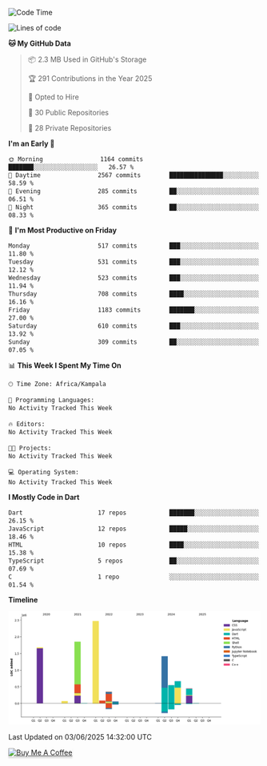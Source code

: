 <!--START_SECTION:waka-->
![Code Time](http://img.shields.io/badge/Code%20Time-949%20hrs%209%20mins-blue)

![Lines of code](https://img.shields.io/badge/From%20Hello%20World%20I%27ve%20Written-9.7%20million%20lines%20of%20code-blue)

**🐱 My GitHub Data** 

> 📦 2.3 MB Used in GitHub's Storage 
 > 
> 🏆 291 Contributions in the Year 2025
 > 
> 💼 Opted to Hire
 > 
> 📜 30 Public Repositories 
 > 
> 🔑 28 Private Repositories 
 > 
**I'm an Early 🐤** 

```text
🌞 Morning                1164 commits        ███████░░░░░░░░░░░░░░░░░░   26.57 % 
🌆 Daytime                2567 commits        ███████████████░░░░░░░░░░   58.59 % 
🌃 Evening                285 commits         ██░░░░░░░░░░░░░░░░░░░░░░░   06.51 % 
🌙 Night                  365 commits         ██░░░░░░░░░░░░░░░░░░░░░░░   08.33 % 
```
📅 **I'm Most Productive on Friday** 

```text
Monday                   517 commits         ███░░░░░░░░░░░░░░░░░░░░░░   11.80 % 
Tuesday                  531 commits         ███░░░░░░░░░░░░░░░░░░░░░░   12.12 % 
Wednesday                523 commits         ███░░░░░░░░░░░░░░░░░░░░░░   11.94 % 
Thursday                 708 commits         ████░░░░░░░░░░░░░░░░░░░░░   16.16 % 
Friday                   1183 commits        ███████░░░░░░░░░░░░░░░░░░   27.00 % 
Saturday                 610 commits         ███░░░░░░░░░░░░░░░░░░░░░░   13.92 % 
Sunday                   309 commits         ██░░░░░░░░░░░░░░░░░░░░░░░   07.05 % 
```


📊 **This Week I Spent My Time On** 

```text
🕑︎ Time Zone: Africa/Kampala

💬 Programming Languages: 
No Activity Tracked This Week

🔥 Editors: 
No Activity Tracked This Week

🐱‍💻 Projects: 
No Activity Tracked This Week

💻 Operating System: 
No Activity Tracked This Week
```

**I Mostly Code in Dart** 

```text
Dart                     17 repos            ███████░░░░░░░░░░░░░░░░░░   26.15 % 
JavaScript               12 repos            █████░░░░░░░░░░░░░░░░░░░░   18.46 % 
HTML                     10 repos            ████░░░░░░░░░░░░░░░░░░░░░   15.38 % 
TypeScript               5 repos             ██░░░░░░░░░░░░░░░░░░░░░░░   07.69 % 
C                        1 repo              ░░░░░░░░░░░░░░░░░░░░░░░░░   01.54 % 
```



**Timeline**

![Lines of Code chart](https://raw.githubusercontent.com/drexhacker/drexhacker/main/assets/bar_graph.png)


 Last Updated on 03/06/2025 14:32:00 UTC
<!--END_SECTION:waka-->

<a href="https://www.buymeacoffee.com/drexsoftorg" target="_blank"><img src="https://www.buymeacoffee.com/assets/img/custom_images/orange_img.png" alt="Buy Me A Coffee" style="height: 41px !important;width: 174px !important;box-shadow: 0px 3px 2px 0px rgba(190, 190, 190, 0.5) !important;-webkit-box-shadow: 0px 3px 2px 0px rgba(190, 190, 190, 0.5) !important;" ></a>


<!---
drexhacker/drexhacker is a ✨ special ✨ repository because its `README.md` (this file) appears on your GitHub profile.
You can click the Preview link to take a look at your changes.
--->
